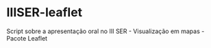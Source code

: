 # IIISER-leaflet
Script sobre a apresentação oral no III SER - Visualização em mapas - Pacote Leaflet
